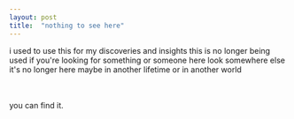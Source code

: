 ```yaml
---
layout: post
title:  "nothing to see here"
---
```


i used to use this for my discoveries and insights
this is no longer being used
if you're looking for something or someone here
look somewhere else 
it's no longer here
maybe in another lifetime
or in another world

<br>
<br>
you can find it.




